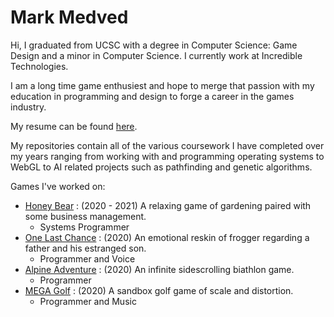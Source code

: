 <h1> Mark Medved </h1>
  Hi, I graduated from UCSC with a degree in Computer Science: Game Design and a minor in Computer Science. I currently work at Incredible Technologies.
  
  I am a long time game enthusiest and hope to merge that passion with my education in programming and design to forge a career in the games industry.
  
  My resume can be found [here](https://docs.google.com/document/d/1uB-O3ZKd3tVwweOho4-P0L9Ummvz0vyHKX2hK2xDwks/edit?usp=sharing).
  
  
  
  
  
  My repositories contain all of the various coursework I have completed over my years ranging from working with and programming operating systems to WebGL to AI related projects   such as pathfinding and genetic algorithms.
  
  
  Games I've worked on:
  * [Honey Bear](https://team-bbbees.itch.io/honey-bear) : (2020 - 2021) A relaxing game of gardening paired with some business management.
    * Systems Programmer
  * [One Last Chance](https://carlerez.itch.io/one-last-chance) : (2020) An emotional reskin of frogger regarding a father and his estranged son.
    * Programmer and Voice
  * [Alpine Adventure](https://ben-quadrinaros.itch.io/alpine-adventure) : (2020) An infinite sidescrolling biathlon game.
    * Programmer
  * [MEGA Golf](https://ben-quadrinaros.itch.io/mega-golf) : (2020) A sandbox golf game of scale and distortion.
    * Programmer and Music
  
